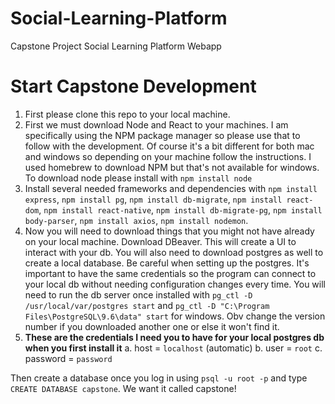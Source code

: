 # Social-Learning-Platform
Capstone Project Social Learning Platform Webapp

# Start Capstone Development
1. First please clone this repo to your local machine.
2. First we must download Node and React to your machines. I am specifically using the NPM package manager so please use that to follow with the development. Of course it's a bit different for both mac and windows so depending on your machine follow the instructions. I used homebrew to download NPM but that's not available for windows. To download node please install with `npm install node`
3. Install several needed frameworks and dependencies with `npm install express`, `npm install pg`, `npm install db-migrate`, `npm install react-dom`, `npm install react-native`, `npm install db-migrate-pg`, `npm install body-parser`, `npm install axios`, `npm install nodemon`.
4. Now you will need to download things that you might not have already on your local machine. Download DBeaver. This will create a UI to interact with your db. You will also need to download postgres as well to create a local database. Be careful when setting up the postgres. It's important to have the same credentials so the program can connect to your local db without needing configuration changes every time. You will need to run the db server once installed with `pg_ctl -D /usr/local/var/postgres start` and `pg_ctl -D "C:\Program Files\PostgreSQL\9.6\data" start` for windows. Obv change the version number if you downloaded another one or else it won't find it.
5. <b>These are the credentials I need you to have for your local postgres db when you first install it</b>
  a. host = `localhost` (automatic)
  b. user = `root`
  c. password = `password`

Then create a database once you log in using `psql -u root -p` and type `CREATE DATABASE capstone`. We want it called capstone!
